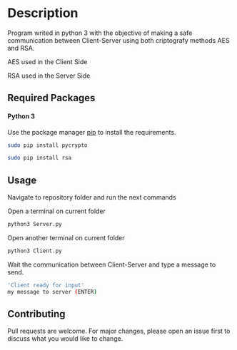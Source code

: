 # Description

Program writed in python 3 with the objective of making a safe communication between Client-Server using both criptografy methods AES and RSA.

AES used in the Client Side

RSA used in the Server Side

## Required Packages

#### Python 3

Use the package manager [pip](https://pip.pypa.io/en/stable/) to install the requirements.

```bash
sudo pip install pycrypto

sudo pip install rsa
```

## Usage

Navigate to repository folder and run the next commands

Open a terminal on current folder
```bash
python3 Server.py
```

Open another terminal on current folder
```bash
python3 Client.py
```
Wait the communication between Client-Server and type a message to send.
```bash
'Client ready for input'
my message to server (ENTER)
```

## Contributing
Pull requests are welcome. For major changes, please open an issue first to discuss what you would like to change.